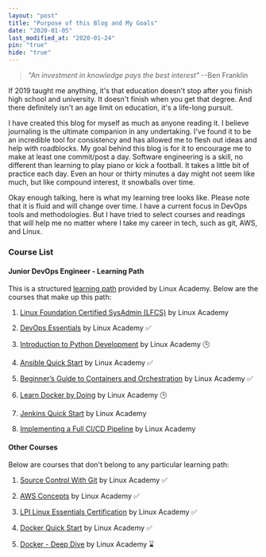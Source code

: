 ```yaml
---
layout: "post"
title: "Purpose of this Blog and My Goals"
date: "2020-01-05"
last_modified_at: "2020-01-24"
pin: "true"
hide: "true"
---
```


> _"An investment in knowledge pays the best interest"_ --Ben Franklin

If 2019 taught me anything, it's that education doesn't stop after you finish
high school and university. It doesn't finish when you get that degree. And
there definitely isn't an age limit on education, it's a life-long pursuit.

I have created this blog for myself as much as anyone reading it. I believe
journaling is the ultimate companion in any undertaking. I've found it to be an
incredible tool for consistency and has allowed me to flesh out ideas and help
with roadblocks. My goal behind this blog is for it to encourage me to make at
least one commit/post a day. Software engineering is a skill, no different than
learning to play piano or kick a football. It takes a little bit of practice
each day. Even an hour or thirty minutes a day might not seem like much, but
like compound interest, it snowballs over time.

Okay enough talking, here is what my learning tree looks like. Please note that
it is fluid and will change over time. I have a current focus in DevOps tools
and methodologies. But I have tried to select courses and readings that will
help me no matter where I take my career in tech, such as git, AWS, and Linux.

### Course List

#### Junior DevOps Engineer - Learning Path

This is a
structured [learning path](https://linuxacademy.com/learning-path/junior-devops-engineer-entry-level/)
provided by Linux Academy. Below are the courses that make up this path:

1. [Linux Foundation Certified SysAdmin (LFCS)](https://linuxacademy.com/cp/modules/view/id/173)
   by Linux Academy

2. [DevOps Essentials](https://linuxacademy.com/course/devops-essentials-2018/)
   by Linux Academy ✅

3. [Introduction to Python Development](https://linuxacademy.com/cp/modules/view/id/311)
   by Linux Academy 🕒

4. [Ansible Quick Start](https://linuxacademy.com/cp/modules/view/id/288) by
   Linux Academy ✅

5. [Beginner’s Guide to Containers and Orchestration](https://linuxacademy.com/cp/modules/view/id/275)
   by Linux Academy ✅

6. [Learn Docker by Doing](https://linuxacademy.com/cp/modules/view/id/270) by
   Linux Academy 🕒

7. [Jenkins Quick Start](https://linuxacademy.com/course/jenkins-quick-start/)
   by Linux Academy

8. [Implementing a Full CI/CD Pipeline](https://linuxacademy.com/cp/modules/view/id/218)
   by Linux Academy

#### Other Courses

Below are courses that don't belong to any particular learning path:

1. [Source Control With Git](https://linuxacademy.com/cp/modules/view/id/195?redirect_uri=https://app.linuxacademy.com/search?)
   by Linux Academy ✅

2. [AWS Concepts](https://linuxacademy.com/course/aws-concepts/) by Linux
   Academy ✅

3. [LPI Linux Essentials Certification](https://linuxacademy.com/course/lpi-linuxessentials/)
   by Linux Academy ✅

4. [Docker Quick Start](https://linuxacademy.com/cp/modules/view/id/284) by
   Linux Academy ✅

5. [Docker - Deep Dive](https://linuxacademy.com/cp/modules/view/id/314) by
   Linux Academy ⌛
